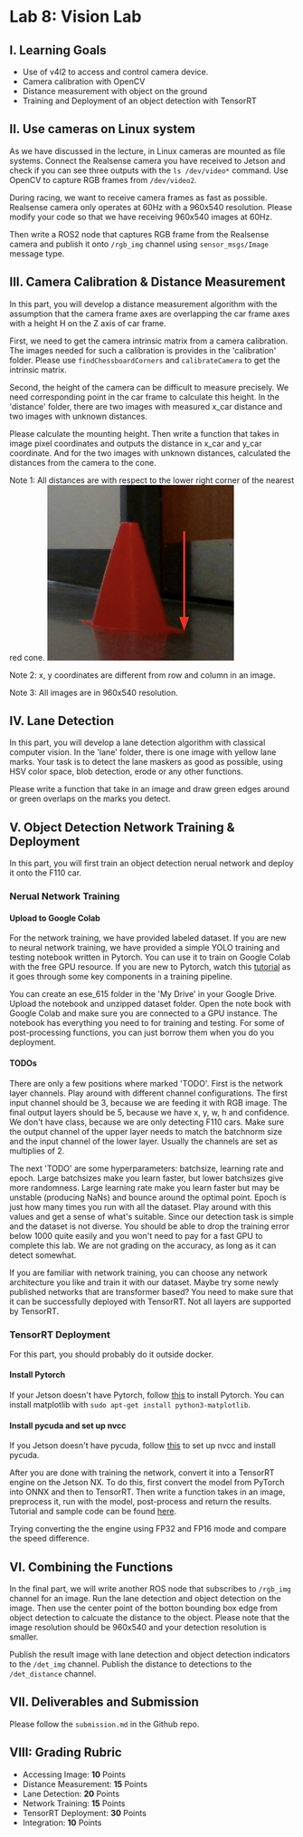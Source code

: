 # Lab 8: Vision Lab

## I. Learning Goals

- Use of v4l2 to access and control camera device.
- Camera calibration with OpenCV
- Distance measurement with object on the ground
- Training and Deployment of an object detection with TensorRT

## II. Use cameras on Linux system

As we have discussed in the lecture, in Linux cameras are mounted as file systems. Connect the Realsense camera you have received to Jetson and check if you can see three outputs with the `ls /dev/video*` command. Use OpenCV to capture RGB frames from `/dev/video2`.

During racing, we want to receive camera frames as fast as possible. Realsense camera only operates at 60Hz with a 960x540 resolution. Please modify your code so that we have receiving 960x540 images at 60Hz.

Then write a ROS2 node that captures RGB frame from the Realsense camera and publish it onto `/rgb_img` channel using `sensor_msgs/Image` message type.

## III. Camera Calibration & Distance Measurement

In this part, you will develop a distance measurement algorithm with the assumption that the camera frame axes are overlapping the car frame axes with a height H on the Z axis of car frame.

First, we need to get the camera intrinsic matrix from a camera calibration. The images needed for such a calibration is provides in the 'calibration' folder. Please use `findChessboardCorners` and `calibrateCamera` to get the intrinsic matrix.

Second, the height of the camera can be difficult to measure precisely. We need corresponding point in the car frame to calculate this height. In the 'distance' folder, there are two images with measured x_car distance and two images with unknown distances. 

Please calculate the mounting height. Then write a function that takes in image pixel coordinates and outputs the distance in x_car and y_car coordinate. And for the two images with unknown distances, calculated the distances from the camera to the cone. 

Note 1: All distances are with respect to the lower right corner of the nearest red cone.
![cone_point](imgs/cone_point.png)

Note 2: x, y coordinates are different from row and column in an image.

Note 3: All images are in 960x540 resolution.

<!-- ![](https://latex.codecogs.com/svg.latex?b) -->

## IV. Lane Detection

In this part, you will develop a lane detection algorithm with classical computer vision. In the 'lane' folder, there is one image with yellow lane marks. Your task is to detect the lane maskers as good as possible, using HSV color space, blob detection, erode or any other functions.

Please write a function that take in an image and draw green edges around or green overlaps on the marks you detect.

## V. Object Detection Network Training & Deployment

In this part, you will first train an object detection nerual network and deploy it onto the F110 car. 

### Nerual Network Training

#### Upload to Google Colab

For the network training, we have provided labeled dataset. If you are new to neural network training, we have provided a simple YOLO training and testing notebook written in Pytorch. You can use it to train on Google Colab with the free GPU resource. If you are new to Pytorch, watch this [tutorial](https://www.youtube.com/watch?v=Jy4wM2X21u0) as it goes through some key components in a training pipeline.

You can create an ese_615 folder in the 'My Drive' in your Google Drive. Upload the notebook and unzipped dataset folder. Open the note book with Google Colab and make sure you are connected to a GPU instance. The notebook has everything you need to for training and testing. For some of post-processing functions, you can just borrow them when you do you deployment.

#### TODOs

There are only a few positions where marked 'TODO'. First is the network layer channels. Play around with different channel configurations. The first input channel should be 3, because we are feeding it with RGB image. The final output layers should be 5, because we have x, y, w, h and confidence. We don't have class, because we are only detecting F110 cars. Make sure the output channel of the upper layer needs to match the batchnorm size and the input channel of the lower layer. Usually the channels are set as multiplies of 2.

The next 'TODO' are some hyperparameters: batchsize, learning rate and epoch. Large batchsizes make you learn faster, but lower batchsizes give more randomness. Large learning rate make you learn faster but may be unstable (producing NaNs) and bounce around the optimal point. Epoch is just how many times you run with all the dataset. Play around with this values and get a sense of what's suitable. Since our detection task is simple and the dataset is not diverse. You should be able to drop the training error below 1000 quite easily and you won't need to pay for a fast GPU to complete this lab. We are not grading on the accuracy, as long as it can detect somewhat.

If you are familiar with network training, you can choose any network architecture you like and train it with our dataset. Maybe try some newly published networks that are transformer based? You need to make sure that it can be successfully deployed with TensorRT. Not all layers are supported by TensorRT. 

### TensorRT Deployment
For this part, you should probably do it outside docker.

#### Install Pytorch
If your Jetson doesn't have Pytorch, follow [this](https://forums.developer.nvidia.com/t/pytorch-for-jetson-version-1-10-now-available/72048) to install Pytorch.
You can install matplotlib with `sudo apt-get install python3-matplotlib`.

#### Install pycuda and set up nvcc
If you Jetson doesn't have pycuda, follow [this](https://docs.donkeycar.com/guide/robot_sbc/tensorrt_jetson_nano/) to set up nvcc and install pycuda.

After you are done with training the network, convert it into a TensorRT engine on the Jetson NX. To do this, first convert the model from PyTorch into ONNX and then to TensorRT. Then write a function takes in an image, preprocess it, run with the model, post-process and return the results. Tutorial and sample code can be found [here](https://learnopencv.com/how-to-convert-a-model-from-pytorch-to-tensorrt-and-speed-up-inference/).



Trying converting the the engine using FP32 and FP16 mode and compare the speed difference.

## VI. Combining the Functions

In the final part, we will write another ROS node that subscribes to `/rgb_img` channel for an image. Run the lane detection and object detection on the image. Then use the center point of the botton bounding box edge from object detection to calcuate the distance to the object. Please note that the image resolution should be 960x540 and your detection resolution is smaller.

Publish the result image with lane detection and object detection indicators to the `/det_img` channel. Publish the distance to detections to the `/det_distance` channel.

## VII. Deliverables and Submission

Please follow the `submission.md` in the Github repo.

## VIII: Grading Rubric

- Accessing Image: **10** Points
- Distance Measurement: **15** Points
- Lane Detection: **20** Points
- Network Training: **15** Points
- TensorRT Deployment: **30** Points
- Integration: **10** Points
